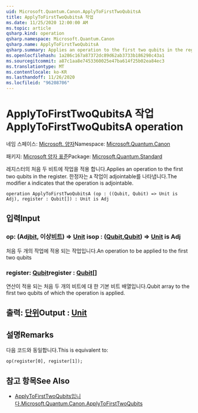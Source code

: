 ```yaml
---
uid: Microsoft.Quantum.Canon.ApplyToFirstTwoQubitsA
title: ApplyToFirstTwoQubitsA 작업
ms.date: 11/25/2020 12:00:00 AM
ms.topic: article
qsharp.kind: operation
qsharp.namespace: Microsoft.Quantum.Canon
qsharp.name: ApplyToFirstTwoQubitsA
qsharp.summary: Applies an operation to the first two qubits in the register. The modifier `A` indicates that the operation is adjointable.
ms.openlocfilehash: 1a286c167a87372dc89d62ab3733b186298c43a1
ms.sourcegitcommit: a87c1aa8e7453360025e47ba614f25b02ea84ec3
ms.translationtype: MT
ms.contentlocale: ko-KR
ms.lasthandoff: 11/26/2020
ms.locfileid: "96208706"
---
```

# <a name="applytofirsttwoqubitsa-operation"></a><span data-ttu-id="40b23-102">ApplyToFirstTwoQubitsA 작업</span><span class="sxs-lookup"><span data-stu-id="40b23-102">ApplyToFirstTwoQubitsA operation</span></span>

<span data-ttu-id="40b23-103">네임 스페이스: [Microsoft. 양자](xref:Microsoft.Quantum.Canon)</span><span class="sxs-lookup"><span data-stu-id="40b23-103">Namespace: [Microsoft.Quantum.Canon](xref:Microsoft.Quantum.Canon)</span></span>

<span data-ttu-id="40b23-104">패키지: [Microsoft 양자 표준](https://nuget.org/packages/Microsoft.Quantum.Standard)</span><span class="sxs-lookup"><span data-stu-id="40b23-104">Package: [Microsoft.Quantum.Standard](https://nuget.org/packages/Microsoft.Quantum.Standard)</span></span>


<span data-ttu-id="40b23-105">레지스터의 처음 두 비트에 작업을 적용 합니다.</span><span class="sxs-lookup"><span data-stu-id="40b23-105">Applies an operation to the first two qubits in the register.</span></span>
<span data-ttu-id="40b23-106">한정자는 `A` 작업이 adjointable를 나타냅니다.</span><span class="sxs-lookup"><span data-stu-id="40b23-106">The modifier `A` indicates that the operation is adjointable.</span></span>

```qsharp
operation ApplyToFirstTwoQubitsA (op : ((Qubit, Qubit) => Unit is Adj), register : Qubit[]) : Unit is Adj
```


## <a name="input"></a><span data-ttu-id="40b23-107">입력</span><span class="sxs-lookup"><span data-stu-id="40b23-107">Input</span></span>

### <a name="op--qubitqubit--unit--is-adj"></a><span data-ttu-id="40b23-108">op: (Adj[bit](xref:microsoft.quantum.lang-ref.qubit), 이상[비트](xref:microsoft.quantum.lang-ref.qubit)) => [Unit](xref:microsoft.quantum.lang-ref.unit)  is</span><span class="sxs-lookup"><span data-stu-id="40b23-108">op : ([Qubit](xref:microsoft.quantum.lang-ref.qubit),[Qubit](xref:microsoft.quantum.lang-ref.qubit)) => [Unit](xref:microsoft.quantum.lang-ref.unit)  is Adj</span></span>

<span data-ttu-id="40b23-109">처음 두 개의 작업에 적용 되는 작업입니다.</span><span class="sxs-lookup"><span data-stu-id="40b23-109">An operation to be applied to the first two qubits</span></span>


### <a name="register--qubit"></a><span data-ttu-id="40b23-110">register: [Qubit](xref:microsoft.quantum.lang-ref.qubit)</span><span class="sxs-lookup"><span data-stu-id="40b23-110">register : [Qubit](xref:microsoft.quantum.lang-ref.qubit)[]</span></span>

<span data-ttu-id="40b23-111">연산이 적용 되는 처음 두 개의 비트에 대 한 기본 비트 배열입니다.</span><span class="sxs-lookup"><span data-stu-id="40b23-111">Qubit array to the first two qubits of which the operation is applied.</span></span>



## <a name="output--unit"></a><span data-ttu-id="40b23-112">출력: [단위](xref:microsoft.quantum.lang-ref.unit)</span><span class="sxs-lookup"><span data-stu-id="40b23-112">Output : [Unit](xref:microsoft.quantum.lang-ref.unit)</span></span>



## <a name="remarks"></a><span data-ttu-id="40b23-113">설명</span><span class="sxs-lookup"><span data-stu-id="40b23-113">Remarks</span></span>

<span data-ttu-id="40b23-114">다음 코드와 동일합니다.</span><span class="sxs-lookup"><span data-stu-id="40b23-114">This is equivalent to:</span></span>

```qsharp
op(register[0], register[1]);
```

## <a name="see-also"></a><span data-ttu-id="40b23-115">참고 항목</span><span class="sxs-lookup"><span data-stu-id="40b23-115">See Also</span></span>

- [<span data-ttu-id="40b23-116">ApplyToFirstTwoQubits입니다.</span><span class="sxs-lookup"><span data-stu-id="40b23-116">Microsoft.Quantum.Canon.ApplyToFirstTwoQubits</span></span>](xref:Microsoft.Quantum.Canon.ApplyToFirstTwoQubits)